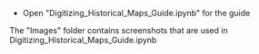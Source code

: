 * Open "Digitizing_Historical_Maps_Guide.ipynb" for the guide

The "Images" folder contains screenshots that are used in Digitizing_Historical_Maps_Guide.ipynb
